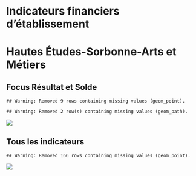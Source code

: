 Indicateurs financiers d’établissement
================

# Hautes Études-Sorbonne-Arts et Métiers

## Focus Résultat et Solde

    ## Warning: Removed 9 rows containing missing values (geom_point).

    ## Warning: Removed 2 row(s) containing missing values (geom_path).

![](/home/julien/repo/cpesr/RFC/Finances/Etablissements/hautes_études_sorbonne_arts_et_métiers_files/figure-gfm/etab.focus-1.png)<!-- -->

## Tous les indicateurs

    ## Warning: Removed 166 rows containing missing values (geom_point).

![](/home/julien/repo/cpesr/RFC/Finances/Etablissements/hautes_études_sorbonne_arts_et_métiers_files/figure-gfm/etab-1.png)<!-- -->
